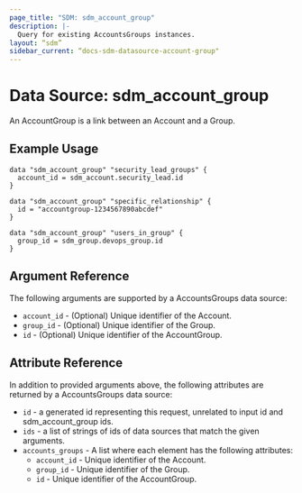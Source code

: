 ```yaml
---
page_title: "SDM: sdm_account_group"
description: |-
  Query for existing AccountsGroups instances.
layout: “sdm”
sidebar_current: “docs-sdm-datasource-account-group"
---
```

# Data Source: sdm_account_group

An AccountGroup is a link between an Account and a Group.
## Example Usage

```hcl
data "sdm_account_group" "security_lead_groups" {
  account_id = sdm_account.security_lead.id
}

data "sdm_account_group" "specific_relationship" {
  id = "accountgroup-1234567890abcdef"
}

data "sdm_account_group" "users_in_group" {
  group_id = sdm_group.devops_group.id
}
```
## Argument Reference
The following arguments are supported by a AccountsGroups data source:
* `account_id` - (Optional) Unique identifier of the Account.
* `group_id` - (Optional) Unique identifier of the Group.
* `id` - (Optional) Unique identifier of the AccountGroup.
## Attribute Reference
In addition to provided arguments above, the following attributes are returned by a AccountsGroups data source:
* `id` - a generated id representing this request, unrelated to input id and sdm_account_group ids.
* `ids` - a list of strings of ids of data sources that match the given arguments.
* `accounts_groups` - A list where each element has the following attributes:
	* `account_id` - Unique identifier of the Account.
	* `group_id` - Unique identifier of the Group.
	* `id` - Unique identifier of the AccountGroup.
